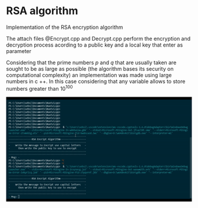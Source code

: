 # RSA algorithm

Implementation of the RSA encryption algorithm


The attach files @Encrypt.cpp and Decrypt.cpp perform the encryption and decryption process acording to a public key and a local key that enter as parameter

Considering that the prime numbers $p$ and $q$ that are usually taken are sought to be as large as possible (the algorithm bases its security on computational complexity) an implementation was made using large numbers in c ++. In this case considering that any variable allows to store numbers greater than $10^{100}$

![slt-text](https://github.com/SebasSA1/nuxtu-LLP/blob/main/RSA.gif)
